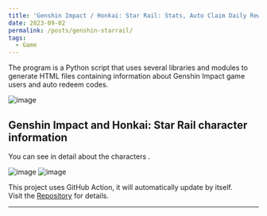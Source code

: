 ```yaml
---
title: 'Genshin Impact / Honkai: Star Rail: Stats, Auto Claim Daily Rewards, Auto Redeem Code'
date: 2023-09-02
permalink: /posts/genshin-starrail/
tags:
  - Game
---
```


The program is a Python script that uses several libraries and modules to generate HTML files containing information about Genshin Impact game users and auto redeem codes.

![image](https://github.com/Julius-Ulee/julius-ulee.github.io/assets/61336116/bd1cef63-955a-4406-9e0a-7f5c073ca640)

## Genshin Impact and Honkai: Star Rail character information
You can see in detail about the characters .

![image](https://github.com/Julius-Ulee/julius-ulee.github.io/assets/61336116/90912d61-d87b-4d49-80ad-deee6ebb8699)
![image](https://github.com/Julius-Ulee/julius-ulee.github.io/assets/61336116/274de131-1a36-4cbf-bf57-89224835a3f1)


This project uses GitHub Action, it will automatically update by itself.<br>
Visit the [Repository](https://github.com/Julius-Ulee/King-Genshin-StarRail-Stats) for details.

------
